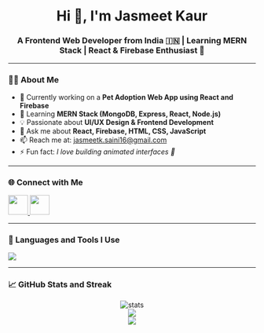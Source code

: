 <h1 align="center">Hi 👋, I'm Jasmeet Kaur</h1>
<h3 align="center">A Frontend Web Developer from India 🇮🇳 | Learning MERN Stack | React & Firebase Enthusiast 🚀</h3>

---

### 👩‍💻 About Me

- 🔭 Currently working on a **Pet Adoption Web App using React and Firebase**
- 🌱 Learning **MERN Stack (MongoDB, Express, React, Node.js)**
- 💡 Passionate about **UI/UX Design & Frontend Development**
- 💬 Ask me about **React, Firebase, HTML, CSS, JavaScript**
- 📫 Reach me at: jasmeetk.saini16@gmail.com
- ⚡ Fun fact: *I love building animated interfaces 🌌*

---

### 🌐 Connect with Me

<p align="left">
  <a href="https://www.linkedin.com/in/https://www.linkedin.com/in/jasmeet-kaur-30bb56303/" target="_blank">
    <img src="https://skillicons.dev/icons?i=linkedin" width="40" />
  </a>
  <a href="https://www.instagram.com/https://www.instagram.com/jasmeet_saini16/?next=%2F" target="_blank">
    <img src="https://cdn-icons-png.flaticon.com/512/2111/2111463.png" width="40" />
  </a>
</p>

---

### 🧰 Languages and Tools I Use

<p align="left">
  <img src="https://skillicons.dev/icons?i=html,css,js,react,firebase,bootstrap,git,github,vscode" />
</p>

---

### 📈 GitHub Stats and Streak

<p align="center">
<img src="https://github-readme-stats.vercel.app/api?username=jasmeet1606&show_icons=true&theme=tokyonight&include_all_commits=true&count_private=true" alt="stats" />
  <br/>
  <img src="https://streak-stats.demolab.com?user=jasmeet1606&theme=radical&hide_border=true" />
  <br/>
  <img src="https://github-readme-stats.vercel.app/api/top-langs/?username=jasmeet1606&layout=compact&theme=radical" />
</p>
